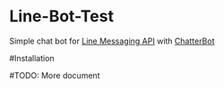 # Line-Bot-Test

Simple chat bot for [Line Messaging API](https://developers.line.me/messaging-api/overview) with [ChatterBot](https://github.com/gunthercox/ChatterBot)

#Installation



#TODO: More document
